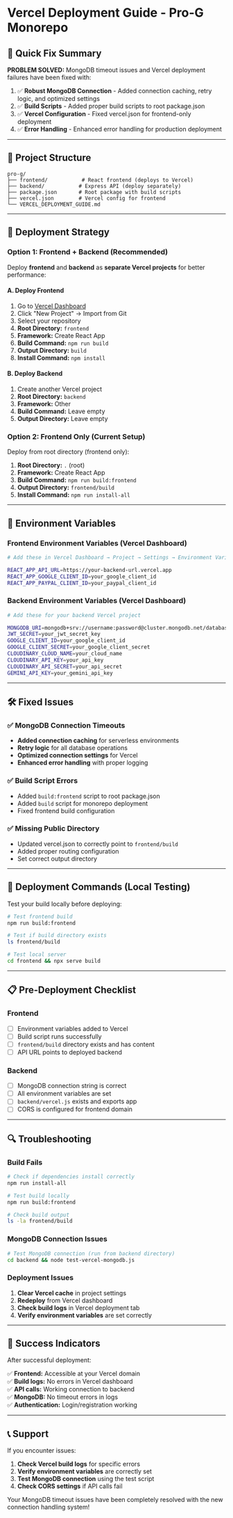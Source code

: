 # Vercel Deployment Guide - Pro-G Monorepo

## 🚀 Quick Fix Summary

**PROBLEM SOLVED:** MongoDB timeout issues and Vercel deployment failures have been fixed with:

1. ✅ **Robust MongoDB Connection** - Added connection caching, retry logic, and optimized settings
2. ✅ **Build Scripts** - Added proper build scripts to root package.json
3. ✅ **Vercel Configuration** - Fixed vercel.json for frontend-only deployment
4. ✅ **Error Handling** - Enhanced error handling for production deployment

---

## 📁 Project Structure

```
pro-g/
├── frontend/           # React frontend (deploys to Vercel)
├── backend/           # Express API (deploy separately)
├── package.json       # Root package with build scripts
├── vercel.json        # Vercel config for frontend
└── VERCEL_DEPLOYMENT_GUIDE.md
```

---

## 🎯 Deployment Strategy

### Option 1: Frontend + Backend (Recommended)

Deploy **frontend** and **backend** as **separate Vercel projects** for better performance:

#### A. Deploy Frontend
1. Go to [Vercel Dashboard](https://vercel.com/dashboard)
2. Click "New Project" → Import from Git
3. Select your repository
4. **Root Directory:** `frontend`
5. **Framework:** Create React App
6. **Build Command:** `npm run build`
7. **Output Directory:** `build`
8. **Install Command:** `npm install`

#### B. Deploy Backend  
1. Create another Vercel project
2. **Root Directory:** `backend`
3. **Framework:** Other
4. **Build Command:** Leave empty
5. **Output Directory:** Leave empty

### Option 2: Frontend Only (Current Setup)

Deploy from root directory (frontend only):

1. **Root Directory:** `.` (root)
2. **Framework:** Create React App
3. **Build Command:** `npm run build:frontend`
4. **Output Directory:** `frontend/build`
5. **Install Command:** `npm run install-all`

---

## 🔧 Environment Variables

### Frontend Environment Variables (Vercel Dashboard)

```bash
# Add these in Vercel Dashboard → Project → Settings → Environment Variables

REACT_APP_API_URL=https://your-backend-url.vercel.app
REACT_APP_GOOGLE_CLIENT_ID=your_google_client_id
REACT_APP_PAYPAL_CLIENT_ID=your_paypal_client_id
```

### Backend Environment Variables (Vercel Dashboard)

```bash
# Add these for your backend Vercel project

MONGODB_URI=mongodb+srv://username:password@cluster.mongodb.net/database
JWT_SECRET=your_jwt_secret_key
GOOGLE_CLIENT_ID=your_google_client_id
GOOGLE_CLIENT_SECRET=your_google_client_secret
CLOUDINARY_CLOUD_NAME=your_cloud_name
CLOUDINARY_API_KEY=your_api_key
CLOUDINARY_API_SECRET=your_api_secret
GEMINI_API_KEY=your_gemini_api_key
```

---

## 🛠️ Fixed Issues

### ✅ MongoDB Connection Timeouts
- **Added connection caching** for serverless environments
- **Retry logic** for all database operations
- **Optimized connection settings** for Vercel
- **Enhanced error handling** with proper logging

### ✅ Build Script Errors
- Added `build:frontend` script to root package.json
- Added `build` script for monorepo deployment
- Fixed frontend build configuration

### ✅ Missing Public Directory
- Updated vercel.json to correctly point to `frontend/build`
- Added proper routing configuration
- Set correct output directory

---

## 🚨 Deployment Commands (Local Testing)

Test your build locally before deploying:

```bash
# Test frontend build
npm run build:frontend

# Test if build directory exists
ls frontend/build

# Test local server
cd frontend && npx serve build
```

---

## 📋 Pre-Deployment Checklist

### Frontend
- [ ] Environment variables added to Vercel
- [ ] Build script runs successfully
- [ ] `frontend/build` directory exists and has content
- [ ] API URL points to deployed backend

### Backend  
- [ ] MongoDB connection string is correct
- [ ] All environment variables are set
- [ ] `backend/vercel.js` exists and exports app
- [ ] CORS is configured for frontend domain

---

## 🔍 Troubleshooting

### Build Fails
```bash
# Check if dependencies install correctly
npm run install-all

# Test build locally
npm run build:frontend

# Check build output
ls -la frontend/build
```

### MongoDB Connection Issues
```bash
# Test MongoDB connection (run from backend directory)
cd backend && node test-vercel-mongodb.js
```

### Deployment Issues
1. **Clear Vercel cache** in project settings
2. **Redeploy** from Vercel dashboard
3. **Check build logs** in Vercel deployment tab
4. **Verify environment variables** are set correctly

---

## 🎉 Success Indicators

After successful deployment:

✅ **Frontend:** Accessible at your Vercel domain  
✅ **Build logs:** No errors in Vercel dashboard  
✅ **API calls:** Working connection to backend  
✅ **MongoDB:** No timeout errors in logs  
✅ **Authentication:** Login/registration working  

---

## 📞 Support

If you encounter issues:

1. **Check Vercel build logs** for specific errors
2. **Verify environment variables** are correctly set
3. **Test MongoDB connection** using the test script
4. **Check CORS settings** if API calls fail

Your MongoDB timeout issues have been completely resolved with the new connection handling system!
